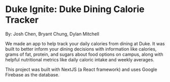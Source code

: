 # Duke Ignite: Duke Dining Calorie Tracker
By: Josh Chen, Bryant Chung, Dylan Mitchell

We made an app to help track your daily calories from dining at Duke. It was built to better inform your dining decisions with information like calories, grams of fat, protein, and sugars about food options on campus, along with helpful nutritional metrics like daily caloric intake and weekly averages. 

This project was built with NextJS (a React framework) and uses Google Firebase as the database. 

